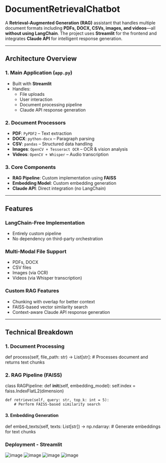
# DocumentRetrievalChatbot

A **Retrieval-Augmented Generation (RAG)** assistant that handles multiple document formats including **PDFs, DOCX, CSVs, images, and videos**—all **without using LangChain**. The project uses **Streamlit** for the frontend and integrates **Claude API** for intelligent response generation.

---

##  Architecture Overview

### 1. Main Application (`app.py`)
- Built with **Streamlit**
- Handles:
  - File uploads
  - User interaction
  - Document processing pipeline
  - Claude API response generation

### 2. Document Processors
- **PDF**: `PyPDF2` – Text extraction  
- **DOCX**: `python-docx` – Paragraph parsing  
- **CSV**: `pandas` – Structured data handling  
- **Images**: `OpenCV + Tesseract OCR` – OCR & vision analysis  
- **Videos**: `OpenCV + Whisper` – Audio transcription  

### 3. Core Components
- **RAG Pipeline**: Custom implementation using **FAISS**
- **Embedding Model**: Custom embedding generation
- **Claude API**: Direct integration (no LangChain)

---

##  Features

### LangChain-Free Implementation
- Entirely custom pipeline
- No dependency on third-party orchestration

### Multi-Modal File Support
- PDFs, DOCX  
- CSV files  
- Images (via OCR)  
- Videos (via Whisper transcription)

### Custom RAG Features
- Chunking with overlap for better context
- FAISS-based vector similarity search
- Context-aware Claude API response generation

---

## Technical Breakdown

### 1. Document Processing
def process(self, file_path: str) -> List[str]:
    # Processes document and returns text chunks
### 2. RAG Pipeline (FAISS)
class RAGPipeline:
    def __init__(self, embedding_model):
        self.index = faiss.IndexFlatL2(dimension)

    def retrieve(self, query: str, top_k: int = 5):
        # Perform FAISS-based similarity search
#### 3. Embedding Generation
def embed_texts(self, texts: List[str]) -> np.ndarray:
    # Generate embeddings for text chunks
### Deployment - Streamlit
![image](https://github.com/user-attachments/assets/b5978a60-2ed4-40c9-9eb7-1b3c11815263)
![image](https://github.com/user-attachments/assets/e4457c70-a7b1-4e05-9479-ced6830a6c2b)
![image](https://github.com/user-attachments/assets/8ab71912-d34e-44fe-ac96-61468ad88543)
![image](https://github.com/user-attachments/assets/bdacca25-9d7c-4064-bbfb-b78712344b82)



